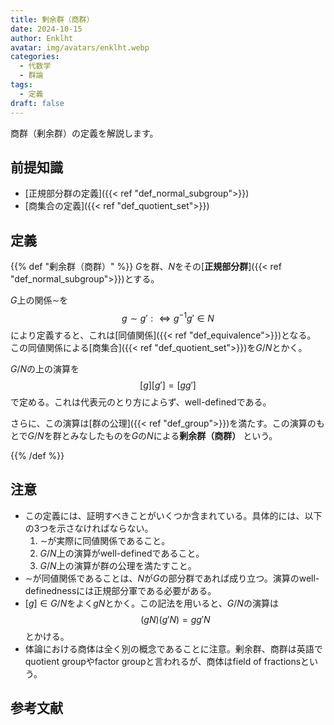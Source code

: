 ```yaml
---
title: 剰余群（商群）
date: 2024-10-15
author: Enklht
avatar: img/avatars/enklht.webp
categories:
  - 代数学
  - 群論
tags:
  - 定義
draft: false
---
```


商群（剰余群）の定義を解説します。

<!--more-->

## 前提知識

- [正規部分群の定義]({{< ref "def_normal_subgroup">}})
- [商集合の定義]({{< ref "def_quotient_set">}})

## 定義

{{% def "剰余群（商群）" %}}
$G$を群、$N$をその[**正規部分群**]({{< ref "def_normal_subgroup">}})とする。

$G$上の関係$\sim$を
$$g \sim g' :\iff g^{-1} g' \in N $$により定義すると、これは[同値関係]({{< ref "def_equivalence">}})となる。
この同値関係による[商集合]({{< ref "def_quotient_set">}})を$G/N$とかく。

$G/N$の上の演算を
$$[g][g'] = [gg']$$
で定める。これは代表元のとり方によらず、well-definedである。

さらに、この演算は[群の公理]({{< ref "def_group">}})を満たす。この演算のもとで$G/N$を群とみなしたものを$G$の$N$による**剰余群（商群）** という。

{{% /def %}}

## 注意

- この定義には、証明すべきことがいくつか含まれている。具体的には、以下の3つを示さなければならない。
  1. $\sim$が実際に同値関係であること。
  2. $G/N$上の演算がwell-definedであること。
  3. $G/N$上の演算が群の公理を満たすこと。
- $\sim$が同値関係であることは、$N$が$G$の部分群であれば成り立つ。演算のwell-definednessには正規部分軍である必要がある。
- $[g] \in G/N$をよく$gN$とかく。この記法を用いると、$G/N$の演算は
$$(gN) (g'N) = gg'N$$
とかける。
- 体論における商体は全く別の概念であることに注意。剰余群、商群は英語でquotient groupやfactor groupと言われるが、商体はfield of fractionsという。

## 参考文献
